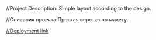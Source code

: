 //Project Description: Simple layout according to the design.

//Описания проекта:Простая верстка по макету.

[//Deployment link](https://mraminhasanov.github.io/website3/)
